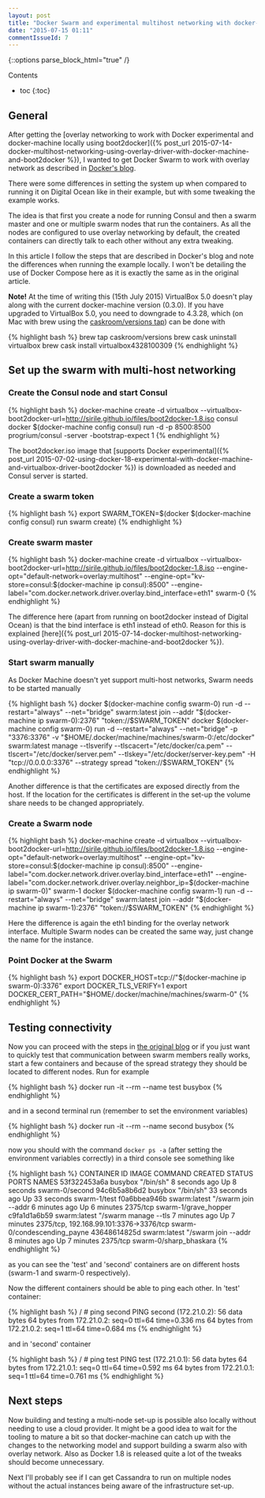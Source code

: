 ```yaml
---
layout: post
title: "Docker Swarm and experimental multihost networking with docker-machine and boot2docker"
date: "2015-07-15 01:11"
commentIssueId: 7
---
```


{::options parse_block_html="true" /}
<div class="toc">
Contents

* toc
{:toc}
</div>

## General

After getting the [overlay networking to work with Docker experimental and docker-machine locally using boot2docker]({% post_url 2015-07-14-docker-multihost-networking-using-overlay-driver-with-docker-machine-and-boot2docker %}), I wanted to get Docker Swarm to work with overlay network as described in [Docker's blog](https://github.com/docker/docker/blob/master/experimental/compose_swarm_networking.md).

There were some differences in setting the system up when compared to running it on Digital Ocean like in their example, but with some tweaking the example works.

The idea is that first you create a node for running Consul and then a swarm master and one or multiple swarm nodes that run the containers. As all the nodes are configured to use overlay networking by default, the created containers can directly talk to each other without any extra tweaking.

In this article I follow the steps that are described in Docker's blog and note the differences when running the example locally. I won't be detailing the use of Docker Compose here as it is exactly the same as in the original article.

**Note!** At the time of writing this (15th July 2015) VirtualBox 5.0 doesn't play along with the current docker-machine version (0.3.0). If you have upgraded to VirtualBox 5.0, you need to downgrade to 4.3.28, which (on Mac with brew using the [caskroom/versions tap](https://github.com/caskroom/homebrew-cask/blob/master/USAGE.md#additional-taps-optional)) can be done with

{% highlight bash %}
brew tap caskroom/versions
brew cask uninstall virtualbox
brew cask install virtualbox4328100309
{% endhighlight %}

## Set up the swarm with multi-host networking

### Create the Consul node and start Consul

{% highlight bash %}
docker-machine create -d virtualbox --virtualbox-boot2docker-url=http://sirile.github.io/files/boot2docker-1.8.iso consul
docker $(docker-machine config consul) run -d -p 8500:8500 progrium/consul -server -bootstrap-expect 1
{% endhighlight %}

The boot2docker.iso image that [supports Docker experimental]({% post_url 2015-07-02-using-docker-18-experimental-with-docker-machine-and-virtualbox-driver-boot2docker %}) is downloaded as needed and Consul server is started.

### Create a swarm token

{% highlight bash %}
export SWARM_TOKEN=$(docker $(docker-machine config consul) run swarm create)
{% endhighlight %}

### Create swarm master

{% highlight bash %}
docker-machine create -d virtualbox --virtualbox-boot2docker-url=http://sirile.github.io/files/boot2docker-1.8.iso --engine-opt="default-network=overlay:multihost" --engine-opt="kv-store=consul:$(docker-machine ip consul):8500" --engine-label="com.docker.network.driver.overlay.bind_interface=eth1" swarm-0
{% endhighlight %}

The difference here (apart from running on boot2docker instead of Digital Ocean) is that the bind interface is eth1 instead of eth0. Reason for this is explained [here]({% post_url 2015-07-14-docker-multihost-networking-using-overlay-driver-with-docker-machine-and-boot2docker %}).

### Start swarm manually

As Docker Machine doesn't yet support multi-host networks, Swarm needs to be started manually

{% highlight bash %}
docker $(docker-machine config swarm-0) run -d --restart="always" --net="bridge" swarm:latest join --addr "$(docker-machine ip swarm-0):2376" "token://$SWARM_TOKEN"
docker $(docker-machine config swarm-0) run -d --restart="always" --net="bridge" -p "3376:3376" -v "$HOME/.docker/machine/machines/swarm-0:/etc/docker" swarm:latest manage --tlsverify --tlscacert="/etc/docker/ca.pem" --tlscert="/etc/docker/server.pem" --tlskey="/etc/docker/server-key.pem" -H "tcp://0.0.0.0:3376" --strategy spread "token://$SWARM_TOKEN"
{% endhighlight %}

Another difference is that the certificates are exposed directly from the host. If the location for the certificates is different in the set-up the volume share needs to be changed appropriately.

### Create a Swarm node

{% highlight bash %}
docker-machine create -d virtualbox --virtualbox-boot2docker-url=http://sirile.github.io/files/boot2docker-1.8.iso --engine-opt="default-network=overlay:multihost" --engine-opt="kv-store=consul:$(docker-machine ip consul):8500" --engine-label="com.docker.network.driver.overlay.bind_interface=eth1" --engine-label="com.docker.network.driver.overlay.neighbor_ip=$(docker-machine ip swarm-0)" swarm-1
docker $(docker-machine config swarm-1) run -d --restart="always" --net="bridge" swarm:latest join --addr "$(docker-machine ip swarm-1):2376" "token://$SWARM_TOKEN"
{% endhighlight %}

Here the difference is again the eth1 binding for the overlay network interface. Multiple Swarm nodes can be created the same way, just change the name for the instance.

### Point Docker at the Swarm

{% highlight bash %}
export DOCKER_HOST=tcp://"$(docker-machine ip swarm-0):3376"
export DOCKER_TLS_VERIFY=1
export DOCKER_CERT_PATH="$HOME/.docker/machine/machines/swarm-0"
{% endhighlight %}

## Testing connectivity

Now you can proceed with the steps in [the original blog](https://github.com/docker/docker/blob/master/experimental/compose_swarm_networking.md#run-containers-and-get-them-communicating) or if you just want to quickly test that communication between swarm members really works, start a few containers and because of the spread strategy they should be located to different nodes. Run for example

{% highlight bash %}
docker run -it --rm --name test busybox
{% endhighlight %}

and in a second terminal run (remember to set the environment variables)

{% highlight bash %}
docker run -it --rm --name second busybox
{% endhighlight %}

now you should with the command `docker ps -a` (after setting the environment variables correctly) in a third console see something like

{% highlight bash %}
CONTAINER ID        IMAGE               COMMAND                CREATED             STATUS              PORTS                                     NAMES
53f322453a6a        busybox             "/bin/sh"              8 seconds ago       Up 8 seconds                                                  swarm-0/second
94c6b5a8b6d2        busybox             "/bin/sh"              33 seconds ago      Up 33 seconds                                                 swarm-1/test
f0a6bbea946b        swarm:latest        "/swarm join --addr    6 minutes ago       Up 6 minutes        2375/tcp                                  swarm-1/grave_hopper
c9fa1d1a6b59        swarm:latest        "/swarm manage --tls   7 minutes ago       Up 7 minutes        2375/tcp, 192.168.99.101:3376->3376/tcp   swarm-0/condescending_payne
43648614825d        swarm:latest        "/swarm join --addr    8 minutes ago       Up 7 minutes        2375/tcp                                  swarm-0/sharp_bhaskara
{% endhighlight %}

as you can see the 'test' and 'second' containers are on different hosts (swarm-1 and swarm-0 respectively).

Now the different containers should be able to ping each other. In 'test' container:

{% highlight bash %}
/ # ping second
PING second (172.21.0.2): 56 data bytes
64 bytes from 172.21.0.2: seq=0 ttl=64 time=0.336 ms
64 bytes from 172.21.0.2: seq=1 ttl=64 time=0.684 ms
{% endhighlight %}

and in 'second' container

{% highlight bash %}
/ # ping test
PING test (172.21.0.1): 56 data bytes
64 bytes from 172.21.0.1: seq=0 ttl=64 time=0.592 ms
64 bytes from 172.21.0.1: seq=1 ttl=64 time=0.761 ms
{% endhighlight %}

## Next steps

Now building and testing a multi-node set-up is possible also locally without needing to use a cloud provider. It might be a good idea to wait for the tooling to mature a bit so that docker-machine can catch up with the changes to the networking model and support building a swarm also with overlay network. Also as Docker 1.8 is released quite a lot of the tweaks should become unnecessary.

Next I'll probably see if I can get Cassandra to run on multiple nodes without the actual instances being aware of the infrastructure set-up.
